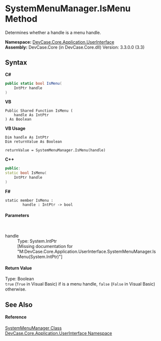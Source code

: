 # SystemMenuManager.IsMenu Method 
 

Determines whether a handle is a menu handle.

**Namespace:**&nbsp;<a href="N_DevCase_Core_Application_UserInterface">DevCase.Core.Application.UserInterface</a><br />**Assembly:**&nbsp;DevCase.Core (in DevCase.Core.dll) Version: 3.3.0.0 (3.3)

## Syntax

**C#**<br />
``` C#
public static bool IsMenu(
	IntPtr handle
)
```

**VB**<br />
``` VB
Public Shared Function IsMenu ( 
	handle As IntPtr
) As Boolean
```

**VB Usage**<br />
``` VB Usage
Dim handle As IntPtr
Dim returnValue As Boolean

returnValue = SystemMenuManager.IsMenu(handle)
```

**C++**<br />
``` C++
public:
static bool IsMenu(
	IntPtr handle
)
```

**F#**<br />
``` F#
static member IsMenu : 
        handle : IntPtr -> bool 

```


#### Parameters
&nbsp;<dl><dt>handle</dt><dd>Type: System.IntPtr<br />\[Missing <param name="handle"/> documentation for "M:DevCase.Core.Application.UserInterface.SystemMenuManager.IsMenu(System.IntPtr)"\]</dd></dl>

#### Return Value
Type: Boolean<br />`true` (`True` in Visual Basic) if is a menu handle, `false` (`False` in Visual Basic) otherwise.

## See Also


#### Reference
<a href="T_DevCase_Core_Application_UserInterface_SystemMenuManager">SystemMenuManager Class</a><br /><a href="N_DevCase_Core_Application_UserInterface">DevCase.Core.Application.UserInterface Namespace</a><br />